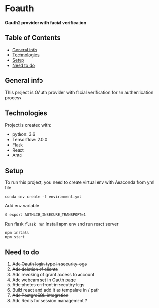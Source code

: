 # Foauth
#### Oauth2 provider with facial verification

## Table of Contents
* [General info](#general-info)
* [Technologies](#technologies)
* [Setup](#setup)
* [Need to do](#needtodo)

## General info
This project is OAuth provider with facial verification for an authentication process
	
## Technologies
Project is created with:
* python: 3.6
* Tensorflow: 2.0.0
* Flask
* React
* Antd

## Setup
To run this project, you need to create virtual env with Anaconda from yml file
```
conda env create -f environment.yml
```
Add env variable
```
$ export AUTHLIB_INSECURE_TRANSPORT=1
```
Run flask
```flask run```
Install npm env and run react server
```
npm install
npm start
```

## Need to do
1. ~~Add Oauth login type in security logs~~
2. ~~Add deletion of clients~~
3. Add revoking of grant access to account
4. Add webcam set in Oauth page
5. ~~Add photos on front in secutiry logs~~
6. Build react and add it as tempalate in / path
7. ~~Add PostgreSQL integration~~
8. Add Redis for session management ?